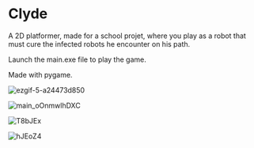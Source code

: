 # Clyde

A 2D platformer, made for a school projet, where you play as a robot that must cure the infected robots he encounter on his path.

Launch the main.exe file to play the game.

Made with pygame.

![ezgif-5-a24473d850](https://github.com/Yohan27x/Clyde/assets/81105099/4978aa21-c4d7-46dd-886a-31be9e538f07)

![main_oOnmwlhDXC](https://github.com/Yohan27x/Clyde/assets/81105099/bce49278-e492-4b91-8658-2562fb0c4735)

![T8bJEx](https://github.com/Yohan27x/Isometric-Builder/assets/81105099/5939e71d-dd9a-4001-8cb0-5418bcdcb987)

![hJEoZ4](https://github.com/Yohan27x/Isometric-Builder/assets/81105099/5f5e5316-0b77-47de-a8aa-a5d70cf98fca)



